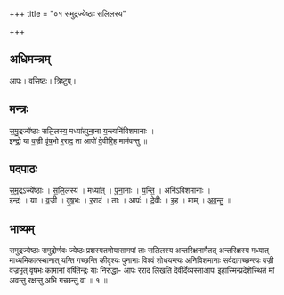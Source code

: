 +++
title = "०१ समुद्रज्येष्ठाः सलिलस्य"

+++
## अधिमन्त्रम्
आपः। वसिष्ठः। त्रिष्टुप्।

## मन्त्रः
स॒मु॒द्रज्ये॑ष्ठाः सलि॒लस्य॒ मध्या॑त्पुना॒ना य॒न्त्यनि॑विशमानाः ।  
इन्द्रो॒ या व॒ज्री वृ॑ष॒भो र॒राद॒ ता आपो॑ दे॒वीरि॒ह माम॑वन्तु ॥

## पदपाठः
स॒मु॒द्रऽज्ये॑ष्ठाः । स॒लि॒लस्य॑ । मध्या॑त् । पु॒ना॒नाः । य॒न्ति॒ । अनि॑ऽविशमानाः ।  
इन्द्रः॑ । या । व॒ज्री । वृ॒ष॒भः । र॒राद॑ । ताः । आपः॑ । दे॒वीः । इ॒ह । माम् । अ॒व॒न्तु॒ ॥

## भाष्यम्
समुद्रज्येष्ठाः समुद्रोर्णवः ज्येष्ठः प्रशस्यतमोयासामपां ताः सलिलस्य अन्तरिक्षनामैतत् अन्तरिक्षस्य मध्यात् माध्यमिकात्स्थानात् यन्ति गच्छन्ति कीदृश्यः पुनानाः विश्वं शोधयन्त्यः अनिविशमानाः सर्वदागच्छन्त्यः वज्री वज्रभृत् वृषभः कामानां वर्षितेन्द्रः याः निरुद्धा- आपः रराद लिखति देवीर्देव्यस्ताआपः इहास्मिन्प्रदेशेस्थितं मां अवन्तु रक्षन्तु अभि गच्छन्तु वा ॥ १ ॥